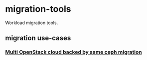 # migration-tools

Workload migration tools.

## migration use-cases

### [Multi OpenStack cloud backed by same ceph migration](/use-cases/multi-cloud-migration-backed-by-same-ceph/README.md)
